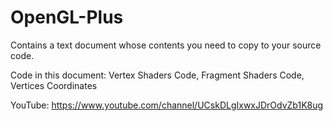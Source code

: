 # OpenGL-Plus
Contains a text document whose contents you need to copy to your source code.

Code in this document:
Vertex Shaders Code,
Fragment Shaders Code,
Vertices Coordinates

YouTube: https://www.youtube.com/channel/UCskDLgIxwxJDrOdvZb1K8ug
